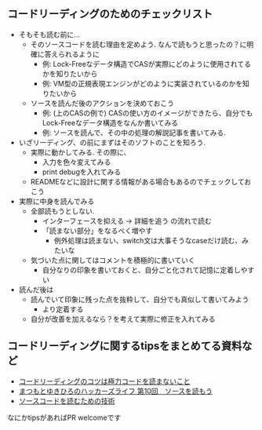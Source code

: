 ## コードリーディングのためのチェックリスト
* そもそも読む前に...
  * そのソースコードを読む理由を定めよう. なんで読もうと思ったの？に明確に答えられるように
    * 例: Lock-Freeなデータ構造でCASが実際にどのように使用されてるかを知りたいから
    * 例: VM型の正規表現エンジンがどのように実装されているのかを知りたいから 
  * ソースを読んだ後のアクションを決めておこう
    * 例: (上のCASの例で) CASの使い方のイメージができたら、自分でもLock-Freeなデータ構造をなんか書いてみる
    * 例: ソースを読んで、その中の処理の解説記事を書いてみる.
* いざリーディング、の前にまずはそのソフトのことを知ろう.
  * 実際に動かしてみる. その際に、
    * 入力を色々変えてみる
    * print debugを入れてみる
  * READMEなどに設計に関する情報がある場合もあるのでチェックしておこう
* 実際に中身を読んでみる
  * 全部読もうとしない.
    * インターフェースを抑える -> 詳細を追う の流れで読む
    * 「読まない部分」をなるべく増やす
      * 例外処理は読まない、switch文は大事そうなcaseだけ読む、みたいな
  * 気づいた点に関してはコメントを積極的に書いていく
    * 自分なりの印象を書いておくと、自分ごと化されて記憶に定着しやすい
* 読んだ後は
  * 読んでいて印象に残った点を抜粋して、自分でも真似して書いてみよう
    * より定着する
  * 自分が改善を加えるなら？を考えて実際に修正を入れてみる


## コードリーディングに関するtipsをまとめてる資料など
* [コードリーディングのコツは極力コードを読まないこと](https://note.com/simplearchitect/n/n8cd219056536)
* [まつもとゆきひろのハッカーズライフ 第10回　ソースを読もう](https://www.itmedia.co.jp/enterprise/articles/0712/26/news015.html)
* [ソースコードを読むための技術](https://i.loveruby.net/ja/misc/readingcode.html)


なにかtipsがあればPR welcomeです

